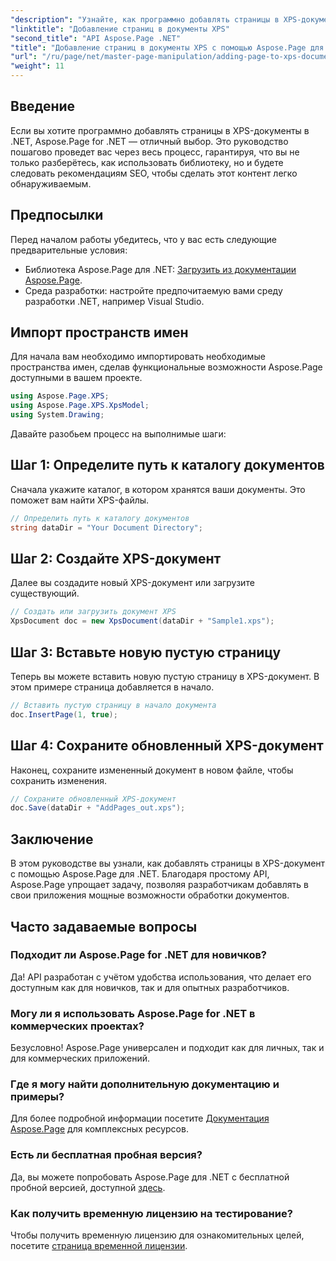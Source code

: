```yaml
---
"description": "Узнайте, как программно добавлять страницы в XPS-документы с помощью Aspose.Page для .NET. Это подробное руководство содержит необходимые условия, примеры кода и ответы на часто задаваемые вопросы."
"linktitle": "Добавление страниц в документы XPS"
"second_title": "API Aspose.Page .NET"
"title": "Добавление страниц в документы XPS с помощью Aspose.Page для .NET"
"url": "/ru/page/net/master-page-manipulation/adding-page-to-xps-document/"
"weight": 11
---
```


## Введение

Если вы хотите программно добавлять страницы в XPS-документы в .NET, Aspose.Page for .NET — отличный выбор. Это руководство пошагово проведет вас через весь процесс, гарантируя, что вы не только разберётесь, как использовать библиотеку, но и будете следовать рекомендациям SEO, чтобы сделать этот контент легко обнаруживаемым.

## Предпосылки

Перед началом работы убедитесь, что у вас есть следующие предварительные условия:

- Библиотека Aspose.Page для .NET: [Загрузить из документации Aspose.Page](https://reference.aspose.com/page/net/).
- Среда разработки: настройте предпочитаемую вами среду разработки .NET, например Visual Studio.

## Импорт пространств имен

Для начала вам необходимо импортировать необходимые пространства имен, сделав функциональные возможности Aspose.Page доступными в вашем проекте.

```csharp
using Aspose.Page.XPS;
using Aspose.Page.XPS.XpsModel;
using System.Drawing;
```

Давайте разобьем процесс на выполнимые шаги:

## Шаг 1: Определите путь к каталогу документов

Сначала укажите каталог, в котором хранятся ваши документы. Это поможет вам найти XPS-файлы.

```csharp
// Определить путь к каталогу документов
string dataDir = "Your Document Directory";
```

## Шаг 2: Создайте XPS-документ

Далее вы создадите новый XPS-документ или загрузите существующий.

```csharp
// Создать или загрузить документ XPS
XpsDocument doc = new XpsDocument(dataDir + "Sample1.xps");
```

## Шаг 3: Вставьте новую пустую страницу

Теперь вы можете вставить новую пустую страницу в XPS-документ. В этом примере страница добавляется в начало.

```csharp
// Вставить пустую страницу в начало документа
doc.InsertPage(1, true);
```

## Шаг 4: Сохраните обновленный XPS-документ

Наконец, сохраните измененный документ в новом файле, чтобы сохранить изменения.

```csharp
// Сохраните обновленный XPS-документ
doc.Save(dataDir + "AddPages_out.xps");
```

## Заключение

В этом руководстве вы узнали, как добавлять страницы в XPS-документ с помощью Aspose.Page для .NET. Благодаря простому API, Aspose.Page упрощает задачу, позволяя разработчикам добавлять в свои приложения мощные возможности обработки документов.

## Часто задаваемые вопросы

### Подходит ли Aspose.Page for .NET для новичков?

Да! API разработан с учётом удобства использования, что делает его доступным как для новичков, так и для опытных разработчиков.

### Могу ли я использовать Aspose.Page for .NET в коммерческих проектах?

Безусловно! Aspose.Page универсален и подходит как для личных, так и для коммерческих приложений.

### Где я могу найти дополнительную документацию и примеры?

Для более подробной информации посетите [Документация Aspose.Page](https://reference.aspose.com/page/net/) для комплексных ресурсов.

### Есть ли бесплатная пробная версия?

Да, вы можете попробовать Aspose.Page для .NET с бесплатной пробной версией, доступной [здесь](https://releases.aspose.com/).

### Как получить временную лицензию на тестирование?

Чтобы получить временную лицензию для ознакомительных целей, посетите [страница временной лицензии](https://purchase.conholdate.com/temporary-license/).